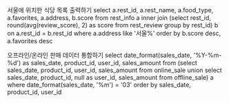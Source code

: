 서울에 위치한 식당 목록 출력하기
select a.rest_id, a.rest_name, a.food_type, a.favorites, a.address, b.score
from rest_info a inner join
(select rest_id, round(avg(review_score), 2) as score
from rest_review
group by rest_id) b
on a.rest_id = b.rest_id
where a.address like '서울%'
order by b.score desc, a.favorites desc

오프라인/온라인 판매 데이터 통합하기
select date_format(sales_date, '%Y-%m-%d') as sales_date, product_id, user_id, sales_amount
from (select sales_date, product_id, user_id, sales_amount
from online_sale
union
select sales_date, product_id, null as user_id, sales_amount
from offline_sale) a
where date_format(sales_date, '%m') = '03'
order by sales_date, product_id, user_id